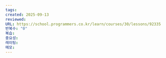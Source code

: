 ```yaml
---
tags:
created: 2025-09-13
reviewed:
URL: https://school.programmers.co.kr/learn/courses/30/lessons/92335
반복수: "0"
복습:
중요성:
레이팅:
메모:
---
```

